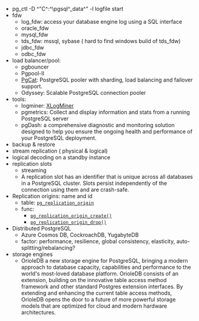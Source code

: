 - pg_ctl -D ^"C^:^\pgsql^_data^" -l logfile start
- fdw
	- log_fdw: access your database engine log using a SQL interface
	- oracle_fdw
	- mysql_fdw
	- tds_fdw: mssql, sybase ( hard to find windows build of tds_fdw)
	- jdbc_fdw
	- odbc_fdw
- load balancer/pool:
	- pgbouncer
	- Pgpool-II
	- [PgCat](https://github.com/postgresml/pgcat): PostgreSQL pooler with sharding, load balancing and failover support.
	- Odyssey: Scalable PostgreSQL connection pooler
- tools:
	- logminer: [XLogMiner](https://github.com/HighgoSoftware/XLogMiner)
	- pgmetrics: Collect and display information and stats from a running PostgreSQL server
	- pgDash: a comprehensive diagnostic and monitoring solution designed to help you ensure the ongoing health and performance of your PostgreSQL deployment.
- backup & restore
- stream replication ( physical & logical)
- logical decoding on a standby instance
- replication slots
	- streaming
	- A replication slot has an identifier that is unique across all databases in a PostgreSQL cluster. Slots persist independently of the connection using them and are crash-safe.
- Replication origins: name and id
	- table: [`pg_replication_origin`](https://www.postgresql.org/docs/devel/catalog-pg-replication-origin.html)
	- func:
		- [`pg_replication_origin_create()`](https://www.postgresql.org/docs/devel/functions-admin.html#PG-REPLICATION-ORIGIN-CREATE)
		- [`pg_replication_origin_drop()`](https://www.postgresql.org/docs/devel/functions-admin.html#PG-REPLICATION-ORIGIN-DROP)
- Distributed PostgreSQL
	- Azure Cosmos DB, CockroachDB, YugabyteDB
	- factor: performance, resilience, global consistency, elasticity, auto-splitting/rebalancing?
- storage engines
	- OrioleDB a new storage engine for PostgreSQL, bringing a modern approach to database capacity, capabilities and performance to the world's most-loved database platform. OrioleDB consists of an extension, building on the innovative table access method framework and other standard Postgres extension interfaces. By extending and enhancing the current table access methods, OrioleDB opens the door to a future of more powerful storage models that are optimized for cloud and modern hardware architectures.